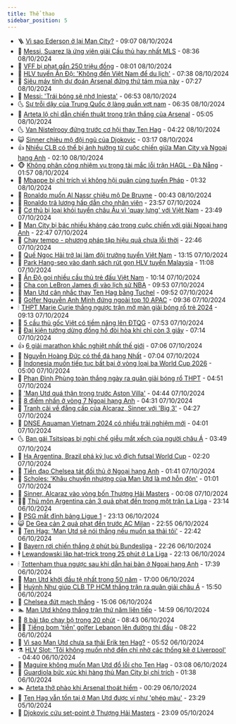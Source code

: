 ```yaml
---
title: Thể thao
sidebar_position: 5
---
```


<!-- vnexpress-the-thao:START -->
- 🪜 [Vì sao Ederson ở lại Man City?](https://vnexpress.net/vi-sao-ederson-o-lai-man-city-4801711.html) - 09:07 08/10/2024
- 🦩 [Messi, Suarez là ứng viên giải Cầu thủ hay nhất MLS](https://vnexpress.net/messi-suarez-la-ung-vien-giai-cau-thu-hay-nhat-mls-4801614.html) - 08:36 08/10/2024
- 🧰 [VFF bị phạt gần 250 triệu đồng](https://vnexpress.net/vff-bi-phat-gan-250-trieu-dong-4801649.html) - 08:01 08/10/2024
- 🤗 [HLV tuyển Ấn Độ: &#39;Không đến Việt Nam để du lịch&#39;](https://vnexpress.net/hlv-tuyen-an-do-khong-den-viet-nam-de-du-lich-4801621.html) - 07:38 08/10/2024
- 🥳 [Siêu máy tính dự đoán Arsenal đứng thứ tám mùa này](https://vnexpress.net/sieu-may-tinh-du-doan-arsenal-dung-thu-tam-mua-nay-4801579.html) - 07:27 08/10/2024
- 🦣 [Messi: &#39;Trái bóng sẽ nhớ Iniesta&#39;](https://vnexpress.net/messi-trai-bong-se-nho-iniesta-4801624.html) - 06:53 08/10/2024
- 🌜 [Sự trỗi dậy của Trung Quốc ở làng quần vợt nam](https://vnexpress.net/su-troi-day-cua-trung-quoc-o-lang-quan-vot-nam-4801606.html) - 06:35 08/10/2024
- 🫶 [Arteta lộ chỉ dẫn chiến thuật trong trận thắng của Arsenal](https://vnexpress.net/arteta-lo-chi-dan-chien-thuat-trong-tran-thang-cua-arsenal-4801588.html) - 05:05 08/10/2024
- 🌜 [Van Nistelrooy đứng trước cơ hội thay Ten Hag](https://vnexpress.net/van-nistelrooy-dung-truoc-co-hoi-thay-ten-hag-4801435.html) - 04:22 08/10/2024
- 😺 [Sinner chiêu mộ đội ngũ của Djokovic](https://vnexpress.net/sinner-chieu-mo-doi-ngu-cua-djokovic-4801487.html) - 03:17 08/10/2024
- 👍 [Nhiều CLB có thể bị ảnh hưởng từ cuộc chiến giữa Man City và Ngoại hạng Anh](https://vnexpress.net/nhieu-clb-co-the-bi-anh-huong-tu-cuoc-chien-giua-man-city-va-ngoai-hang-anh-4801376.html) - 02:10 08/10/2024
- 🐵 [Không phân công nhiệm vụ trọng tài mắc lỗi trận HAGL - Đà Nẵng](https://vnexpress.net/khong-phan-cong-nhiem-vu-trong-tai-mac-loi-tran-hagl-da-nang-4801398.html) - 01:57 08/10/2024
- 💫 [Mbappe bị chỉ trích vì không hội quân cùng tuyển Pháp](https://vnexpress.net/mbappe-bi-chi-trich-vi-khong-hoi-quan-cung-tuyen-phap-4801410.html) - 01:32 08/10/2024
- 🦆 [Ronaldo muốn Al Nassr chiêu mộ De Bruyne](https://vnexpress.net/ronaldo-muon-al-nassr-chieu-mo-de-bruyne-4801383.html) - 00:43 08/10/2024
- 🙉 [Ronaldo trả lương hấp dẫn cho nhân viên](https://vnexpress.net/ronaldo-tra-luong-hap-dan-cho-nhan-vien-4801222.html) - 23:57 07/10/2024
- 📝 [Cơ thủ bị loại khỏi tuyển châu Âu vì &#39;quay lưng&#39; với Việt Nam](https://vnexpress.net/co-thu-bi-loai-khoi-tuyen-chau-au-vi-quay-lung-voi-viet-nam-4801371.html) - 23:49 07/10/2024
- 💯 [Man City bị bác nhiều kháng cáo trong cuộc chiến với giải Ngoại hạng Anh](https://vnexpress.net/man-city-bi-bac-nhieu-khang-cao-trong-cuoc-chien-voi-giai-ngoai-hang-anh-4801370.html) - 22:47 07/10/2024
- 🌈 [Chạy tempo - phương pháp tập hiệu quả chưa lỗi thời](https://vnexpress.net/chay-tempo-phuong-phap-tap-hieu-qua-chua-loi-thoi-4799804.html) - 22:46 07/10/2024
- 🦩 [Quế Ngọc Hải trở lại làm đội trưởng tuyển Việt Nam](https://vnexpress.net/que-ngoc-hai-tro-lai-lam-doi-truong-tuyen-viet-nam-4801329.html) - 13:15 07/10/2024
- 🐲 [Park Hang-seo vào danh sách rút gọn HLV tuyển Malaysia](https://vnexpress.net/park-hang-seo-vao-danh-sach-rut-gon-hlv-tuyen-malaysia-4801310.html) - 11:08 07/10/2024
- 🌁 [Ấn Độ gọi nhiều cầu thủ trẻ đấu Việt Nam](https://vnexpress.net/an-do-goi-nhieu-cau-thu-tre-dau-viet-nam-4801283.html) - 10:14 07/10/2024
- 💯 [Cha con LeBron James đi vào lịch sử NBA](https://vnexpress.net/cha-con-lebron-james-di-vao-lich-su-nba-4801279.html) - 09:53 07/10/2024
- 🌝 [Man Utd cân nhắc thay Ten Hag bằng Tuchel](https://vnexpress.net/man-utd-can-nhac-thay-ten-hag-bang-tuchel-4801250.html) - 09:52 07/10/2024
- 🤖 [Golfer Nguyễn Anh Minh đứng ngoài top 10 APAC](https://vnexpress.net/golfer-nguyen-anh-minh-dung-ngoai-top-10-apac-4801274.html) - 09:36 07/10/2024
- 🕯 [THPT Marie Curie thắng ngược trận mở màn giải bóng rổ trẻ 2024](https://vnexpress.net/thpt-marie-curie-thang-nguoc-tran-mo-man-giai-bong-ro-tre-2024-4801259.html) - 09:13 07/10/2024
- 🧰 [5 cầu thủ gốc Việt có tiềm năng lên ĐTQG](https://vnexpress.net/5-cau-thu-goc-viet-co-tiem-nang-len-dtqg-4800253.html) - 07:53 07/10/2024
- 🥳 [Đại kiện tướng dừng đồng hồ đòi hòa khi chỉ còn 3 giây](https://vnexpress.net/dai-kien-tuong-dung-dong-ho-doi-hoa-khi-chi-con-3-giay-4801150.html) - 07:14 07/10/2024
- 👍 [6 giải marathon khắc nghiệt nhất thế giới](https://vnexpress.net/6-giai-marathon-khac-nghiet-nhat-the-gioi-4801115.html) - 07:06 07/10/2024
- 💪 [Nguyễn Hoàng Đức có thể đá hạng Nhất](https://vnexpress.net/nguyen-hoang-duc-co-the-da-hang-nhat-4801102.html) - 07:04 07/10/2024
- 👹 [Indonesia muốn tiếp tục bất bại ở vòng loại ba World Cup 2026](https://vnexpress.net/indonesia-muon-tiep-tuc-bat-bai-o-vong-loai-ba-world-cup-2026-4800895.html) - 05:00 07/10/2024
- 🧰 [Phan Đình Phùng toàn thắng ngày ra quân giải bóng rổ THPT](https://vnexpress.net/phan-dinh-phung-toan-thang-ngay-ra-quan-giai-bong-ro-thpt-4801043.html) - 04:51 07/10/2024
- 🚀 [&#39;Man Utd quá thận trọng trước Aston Villa&#39;](https://vnexpress.net/man-utd-qua-than-trong-truoc-aston-villa-4801030.html) - 04:44 07/10/2024
- 🎃 [8 điểm nhấn ở vòng 7 Ngoại hạng Anh](https://vnexpress.net/8-diem-nhan-o-vong-7-ngoai-hang-anh-4801059.html) - 04:31 07/10/2024
- 🧰 [Tranh cãi về đẳng cấp của Alcaraz, Sinner với &#39;Big 3&#39;](https://vnexpress.net/tranh-cai-ve-dang-cap-cua-alcaraz-sinner-voi-big-3-4801011.html) - 04:27 07/10/2024
- 👀 [DNSE Aquaman Vietnam 2024 có nhiều trải nghiệm mới](https://vnexpress.net/dnse-aquaman-vietnam-2024-co-nhieu-trai-nghiem-moi-4801047.html) - 04:01 07/10/2024
- 🌜 [Bạn gái Tsitsipas bị nghi chế giễu mắt xếch của người châu Á](https://vnexpress.net/ban-gai-tsitsipas-bi-nghi-che-gieu-mat-xech-cua-nguoi-chau-a-4801020.html) - 03:49 07/10/2024
- 🫶 [Hạ Argentina, Brazil phá kỷ lục vô địch futsal World Cup](https://vnexpress.net/ha-argentina-brazil-pha-ky-luc-vo-dich-futsal-world-cup-4801031.html) - 02:20 07/10/2024
- 🦄 [Tiền đạo Chelsea tát đối thủ ở Ngoại hạng Anh](https://vnexpress.net/tien-dao-chelsea-tat-doi-thu-o-ngoai-hang-anh-4800940.html) - 01:41 07/10/2024
- 🥳 [Scholes: &#39;Khâu chuyển nhượng của Man Utd là mớ hỗn độn&#39;](https://vnexpress.net/scholes-khau-chuyen-nhuong-cua-man-utd-la-mo-hon-don-4800932.html) - 01:01 07/10/2024
- 🐲 [Sinner, Alcaraz vào vòng bốn Thượng Hải Masters](https://vnexpress.net/sinner-alcaraz-vao-vong-bon-thuong-hai-masters-4800915.html) - 00:08 07/10/2024
- 🧑‍🏫 [Thủ môn Argentina cản 3 quả phạt đền trong một trận La Liga](https://vnexpress.net/thu-mon-argentina-can-3-qua-phat-den-trong-mot-tran-la-liga-4800908.html) - 23:14 06/10/2024
- 🤔 [PSG mất đỉnh bảng Ligue 1](https://vnexpress.net/psg-mat-dinh-bang-ligue-1-4800909.html) - 23:13 06/10/2024
- 😺 [De Gea cản 2 quả phạt đền trước AC Milan](https://vnexpress.net/de-gea-can-2-qua-phat-den-truoc-ac-milan-4800903.html) - 22:55 06/10/2024
- 💪 [Ten Hag: &#39;Man Utd sẽ nói thẳng nếu muốn sa thải tôi&#39;](https://vnexpress.net/ten-hag-man-utd-se-noi-thang-neu-muon-sa-thai-toi-4800896.html) - 22:42 06/10/2024
- 💼 [Bayern rơi chiến thắng ở phút bù Bundesliga](https://vnexpress.net/bayern-roi-chien-thang-o-phut-bu-bundesliga-4800901.html) - 22:26 06/10/2024
- 🕴 [Lewandowski lập hat-trick trong 25 phút ở La Liga](https://vnexpress.net/lewandowski-lap-hat-trick-trong-25-phut-o-la-liga-4800888.html) - 22:13 06/10/2024
- 🕯 [Tottenham thua ngược sau khi dẫn hai bàn ở Ngoại hạng Anh](https://vnexpress.net/tottenham-thua-nguoc-sau-khi-dan-hai-ban-o-ngoai-hang-anh-4800897.html) - 17:39 06/10/2024
- 📝 [Man Utd khởi đầu tệ nhất trong 50 năm](https://vnexpress.net/man-utd-khoi-dau-te-nhat-trong-50-nam-4800882.html) - 17:00 06/10/2024
- 🧐 [Huỳnh Như giúp CLB TP HCM thắng trận ra quân giải châu Á](https://vnexpress.net/huynh-nhu-giup-clb-tp-hcm-thang-tran-ra-quan-giai-chau-a-4800875.html) - 15:50 06/10/2024
- 🙉 [Chelsea đứt mạch thắng](https://vnexpress.net/chelsea-dut-mach-thang-4800867.html) - 15:06 06/10/2024
- 🏊 [Man Utd không thắng trận thứ năm liên tiếp](https://vnexpress.net/man-utd-khong-thang-tran-thu-nam-lien-tiep-4800876.html) - 14:59 06/10/2024
- 🌊 [8 bài tập chạy bộ trong 20 phút](https://vnexpress.net/8-bai-tap-chay-bo-trong-20-phut-4800746.html) - 08:43 06/10/2024
- 👨‍🏫 [Tiếng bom &#39;tiễn&#39; golfer Lebanon lên đường thi đấu](https://vnexpress.net/tieng-bom-tien-golfer-lebanon-len-duong-thi-dau-4800829.html) - 08:22 06/10/2024
- 🥷 [Vì sao Man Utd chưa sa thải Erik ten Hag?](https://vnexpress.net/vi-sao-man-utd-chua-sa-thai-erik-ten-hag-4800310.html) - 05:52 06/10/2024
- ⚗️ [HLV Slot: &#39;Tôi không muốn nhớ đến chỉ nhờ các thống kê ở Liverpool&#39;](https://vnexpress.net/hlv-slot-toi-khong-muon-nho-den-chi-nho-cac-thong-ke-o-liverpool-4800740.html) - 04:40 06/10/2024
- 🌮 [Maguire không muốn Man Utd đổ lỗi cho Ten Hag](https://vnexpress.net/maguire-khong-muon-man-utd-do-loi-cho-ten-hag-4800764.html) - 03:08 06/10/2024
- 🤩 [Guardiola bức xúc khi hàng thủ Man City bị chỉ trích](https://vnexpress.net/guardiola-buc-xuc-khi-hang-thu-man-city-bi-chi-trich-4800468.html) - 01:38 06/10/2024
- 🏊 [Arteta thở phào khi Arsenal thoát hiểm](https://vnexpress.net/arteta-tho-phao-khi-arsenal-thoat-hiem-4800706.html) - 00:29 06/10/2024
- 🐎 [Ten Hag vẫn tồn tại ở Man Utd được ví như &#39;phép màu&#39;](https://vnexpress.net/ten-hag-van-ton-tai-o-man-utd-duoc-vi-nhu-phep-mau-4800557.html) - 23:29 05/10/2024
- 💫 [Djokovic cứu set-point ở Thượng Hải Masters](https://vnexpress.net/djokovic-cuu-set-point-o-thuong-hai-masters-4800697.html) - 23:09 05/10/2024<!-- vnexpress-the-thao:END -->

